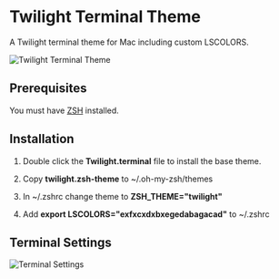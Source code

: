 # Twilight Terminal Theme

A Twilight terminal theme for Mac including custom LSCOLORS.

<img src="https://raw.github.com/dsalzr/twilight-terminal-theme/master/preview.png" alt="Twilight Terminal Theme" />

## Prerequisites

You must have [ZSH](https://github.com/robbyrussell/oh-my-zsh "Oh My ZSH") installed.

## Installation

1. Double click the **Twilight.terminal** file to install the base theme.

2. Copy **twilight.zsh-theme** to ~/.oh-my-zsh/themes

3. In ~/.zshrc change theme to **ZSH_THEME="twilight"**

4. Add **export LSCOLORS="exfxcxdxbxegedabagacad"** to ~/.zshrc

## Terminal Settings

<img src="https://raw.github.com/dsalzr/twilight-terminal-theme/master/settings.png" alt="Terminal Settings" />

